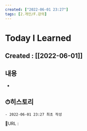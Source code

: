 ```yaml
---
created: ["2022-06-01 23:27"]
tags: [2.개인/F.강의]
---
```


# Today I Learned
## Created : [[2022-06-01]]
## 내용
-

## ⏱히스토리
	- 2022-06-01 23:27 최초 작성


📙URL :